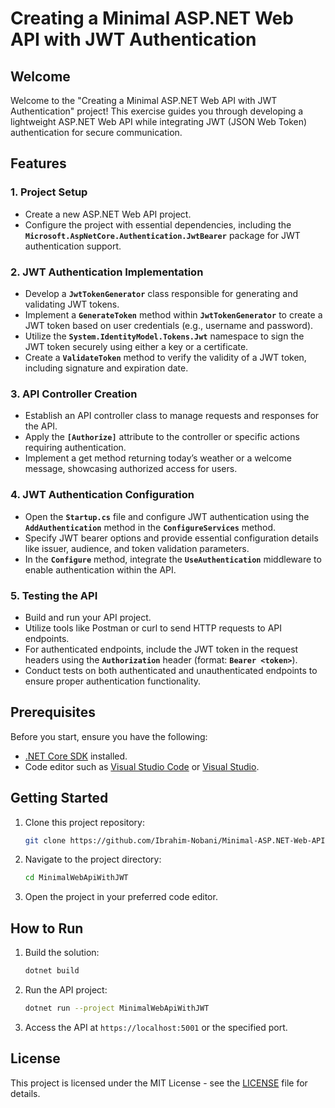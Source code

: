 # **Creating a Minimal ASP.NET Web API with JWT Authentication**

## **Welcome**

Welcome to the "Creating a Minimal ASP.NET Web API with JWT Authentication" project! This exercise guides you through developing a lightweight ASP.NET Web API while integrating JWT (JSON Web Token) authentication for secure communication.

## **Features**

### **1. Project Setup**
   - Create a new ASP.NET Web API project.
   - Configure the project with essential dependencies, including the **`Microsoft.AspNetCore.Authentication.JwtBearer`** package for JWT authentication support.

### **2. JWT Authentication Implementation**
   - Develop a **`JwtTokenGenerator`** class responsible for generating and validating JWT tokens.
   - Implement a **`GenerateToken`** method within **`JwtTokenGenerator`** to create a JWT token based on user credentials (e.g., username and password).
   - Utilize the **`System.IdentityModel.Tokens.Jwt`** namespace to sign the JWT token securely using either a key or a certificate.
   - Create a **`ValidateToken`** method to verify the validity of a JWT token, including signature and expiration date.

### **3. API Controller Creation**
   - Establish an API controller class to manage requests and responses for the API.
   - Apply the **`[Authorize]`** attribute to the controller or specific actions requiring authentication.
   - Implement a get method returning today’s weather or a welcome message, showcasing authorized access for users.

### **4. JWT Authentication Configuration**
   - Open the **`Startup.cs`** file and configure JWT authentication using the **`AddAuthentication`** method in the **`ConfigureServices`** method.
   - Specify JWT bearer options and provide essential configuration details like issuer, audience, and token validation parameters.
   - In the **`Configure`** method, integrate the **`UseAuthentication`** middleware to enable authentication within the API.

### **5. Testing the API**
   - Build and run your API project.
   - Utilize tools like Postman or curl to send HTTP requests to API endpoints.
   - For authenticated endpoints, include the JWT token in the request headers using the **`Authorization`** header (format: **`Bearer <token>`**).
   - Conduct tests on both authenticated and unauthenticated endpoints to ensure proper authentication functionality.

## **Prerequisites**

Before you start, ensure you have the following:
   - [.NET Core SDK](https://dotnet.microsoft.com/download) installed.
   - Code editor such as [Visual Studio Code](https://code.visualstudio.com/) or [Visual Studio](https://visualstudio.microsoft.com/).

## **Getting Started**

1. Clone this project repository:
    ```bash
    git clone https://github.com/Ibrahim-Nobani/Minimal-ASP.NET-Web-API-with-JWT-Authentication.git
    ```

2. Navigate to the project directory:
    ```bash
    cd MinimalWebApiWithJWT
    ```

3. Open the project in your preferred code editor.

## **How to Run**

1. Build the solution:
    ```bash
    dotnet build
    ```

2. Run the API project:
    ```bash
    dotnet run --project MinimalWebApiWithJWT
    ```

3. Access the API at `https://localhost:5001` or the specified port.

## License

This project is licensed under the MIT License - see the [LICENSE](LICENSE) file for details.